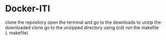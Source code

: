# Docker-ITI 
clone the repository
open the terminal and go to the downloads to unzip the downloaded clone
go to the unzipped directory using (cd)
run the makefile (. makefile)
